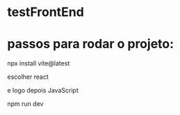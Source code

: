 # testFrontEnd

<h1>passos para rodar o projeto:</h1>
<p>npx install vite@latest</p>
<p>escolher react</p>
<p>e logo depois JavaScript</p> 
<p>npm run dev</p>

